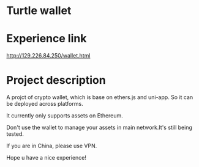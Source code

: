 # Turtle wallet

# Experience link
http://129.226.84.250/wallet.html

# Project description
A projct of crypto wallet, which is base on ethers.js and uni-app. So it can be deployed across platforms.

It currently only supports assets on Ethereum.

Don't use the wallet to manage your assets in main network.It's still being tested.

If you are in China, please use VPN.

Hope u have a nice experience!
